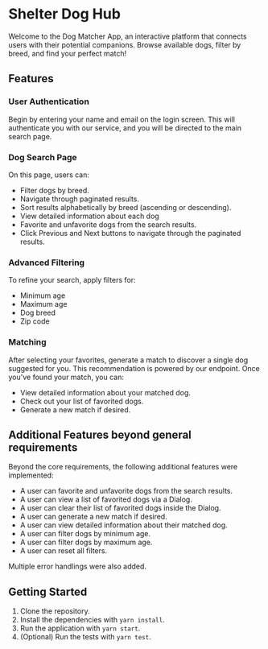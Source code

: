 # Shelter Dog Hub

Welcome to the Dog Matcher App, an interactive platform that connects users with their potential companions. Browse available dogs, filter by breed, and find your perfect match!

## Features

### User Authentication
Begin by entering your name and email on the login screen. This will authenticate you with our service, and you will be directed to the main search page.

### Dog Search Page
On this page, users can:

- Filter dogs by breed.
- Navigate through paginated results.
- Sort results alphabetically by breed (ascending or descending).
- View detailed information about each dog
- Favorite and unfavorite dogs from the search results.
- Click Previous and Next buttons to navigate through the paginated results.

### Advanced Filtering
To refine your search, apply filters for:

- Minimum age
- Maximum age
- Dog breed
- Zip code

### Matching
After selecting your favorites, generate a match to discover a single dog suggested for you. This recommendation is powered by our endpoint. Once you've found your match, you can:

- View detailed information about your matched dog.
- Check out your list of favorited dogs.
- Generate a new match if desired.

## Additional Features beyond general requirements

Beyond the core requirements, the following additional features were implemented:
  - A user can favorite and unfavorite dogs from the search results.
  - A user can view a list of favorited dogs via a Dialog.
  - A user can clear their list of favorited dogs inside the Dialog.
  - A user can generate a new match if desired.
  - A user can view detailed information about their matched dog.
  - A user can filter dogs by minimum age.
  - A user can filter dogs by maximum age.
  - A user can reset all filters.

Multiple error handlings were also added. 


## Getting Started

1. Clone the repository.
2. Install the dependencies with `yarn install`.
3. Run the application with `yarn start`.
4. (Optional) Run the tests with `yarn test`.